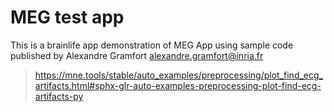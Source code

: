 # MEG test app

This is a brainlife app demonstration of MEG App using sample code published by Alexandre Gramfort <alexandre.gramfort@inria.fr>

> https://mne.tools/stable/auto_examples/preprocessing/plot_find_ecg_artifacts.html#sphx-glr-auto-examples-preprocessing-plot-find-ecg-artifacts-py


